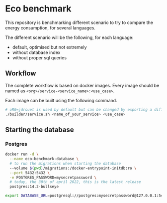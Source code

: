 # Eco benchmark

This repository is benchmarking different scenario to try to compare the energy consumption, for several languages.

The different scenario will be the following, for each language:

- default, optimised but not extremely
- without database index
- without proper sql queries

## Workflow

The complete workflow is based on docker images. Every image should be named as `<org>/service-<service_name>:<use_case>`.

Each image can be built using the following command.

```bash
# oRG=jdrouet is used by default but can be changed by exporting a different variable.
./builder/service.sh <name_of_your_service> <use_case>
```

## Starting the database

### Postgres

```bash
docker run -d \
  --name eco-benchmark-database \
  # to run the migrations when starting the database
  --volume $(pwd)/migrations:/docker-entrypoint-initdb:ro \
  --port 5432:5432 \
  -e POSTGRES_PASSWORD=mysecretpassword \
  # today, the 30th of april 2022, this is the latest release
  postgres:14.2-bullseye

export DATABASE_URL=postgresql://postgres:mysecretpassword@127.0.0.1:5432/postgres
```
